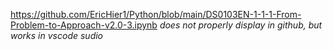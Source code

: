 https://github.com/EricHier1/Python/blob/main/DS0103EN-1-1-1-From-Problem-to-Approach-v2.0-3.ipynb *does not properly display in github, but works in vscode sudio*

